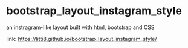 # bootstrap_layout_instagram_style
an instragram-like layout built with html, bootstrap and CSS

link: https://litti8.github.io/bootstrap_layout_instagram_style/
